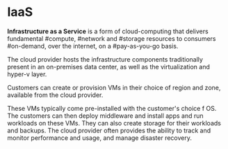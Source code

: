 # IaaS

**Infrastructure as a Service** is a form of cloud-computing that delivers fundamental #compute, #network and #storage resources to consumers #on-demand, over the internet, on a #pay-as-you-go basis.

The cloud provider hosts the infrastructure components traditionally present in an on-premises data center, as well as the virtualization and hyper-v layer.

Customers can create or provision VMs in their choice of region and zone, available from the cloud provider.

These VMs typically come pre-installed with the customer's choice f OS. The customers can then deploy middleware and install apps and run workloads on these VMs. They can also create storage for their workloads and backups. The cloud provider often provides the ability to track and monitor performance and usage, and manage disaster recovery.
